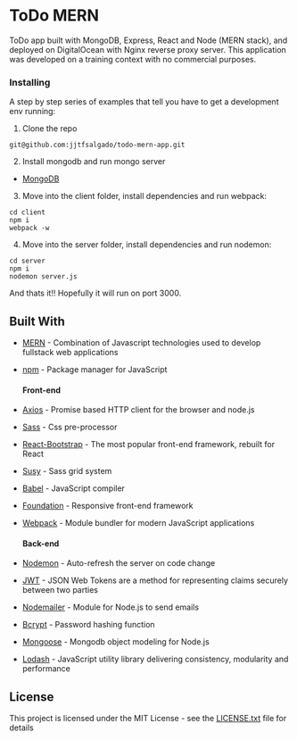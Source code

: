 # ToDo MERN 
ToDo app built with MongoDB, Express, React and Node (MERN stack), and deployed on DigitalOcean with Nginx reverse proxy server. This application was developed on a training context with no commercial purposes.

### Installing

A step by step series of examples that tell you have to get a development env running:

1. Clone the repo
```
git@github.com:jjtfsalgado/todo-mern-app.git
```

2. Install mongodb and run mongo server
* [MongoDB](https://docs.mongodb.com/manual/installation/)

3. Move into the client folder, install dependencies and run webpack:
```
cd client
npm i
webpack -w
```
4. Move into the server folder, install dependencies and run nodemon:
```
cd server
npm i
nodemon server.js
```
And thats it!! Hopefully it will run on port 3000.

## Built With

* [MERN](http://mern.io/) - Combination of Javascript technologies used to develop fullstack web applications
* [npm](https://www.npmjs.com/) - Package manager for JavaScript

  #### Front-end
* [Axios](https://github.com/mzabriskie/axios) - Promise based HTTP client for the browser and node.js
* [Sass](http://sass-lang.com/) - Css pre-processor
* [React-Bootstrap](https://react-bootstrap.github.io/) - The most popular front-end framework, rebuilt for React
* [Susy](http://susy.oddbird.net/) - Sass grid system
* [Babel](https://babeljs.io/) - JavaScript compiler
* [Foundation](http://foundation.zurb.com/) - Responsive front-end framework
* [Webpack](https://webpack.js.org/) - Module bundler for modern JavaScript applications

  #### Back-end
* [Nodemon](https://nodemon.io/) - Auto-refresh the server on code change
* [JWT](https://jwt.io/) - JSON Web Tokens are a method for representing claims securely between two parties
* [Nodemailer](https://nodemailer.com/about/) - Module for Node.js to send emails
* [Bcrypt](https://github.com/dcodeIO/bcrypt.js/blob/master/README.md) - Password hashing function
* [Mongoose](http://mongoosejs.com/) - Mongodb object modeling for Node.js
* [Lodash](https://lodash.com/) - JavaScript utility library delivering consistency, modularity and performance

## License

This project is licensed under the MIT License - see the [LICENSE.txt](LICENSE.txt) file for details
